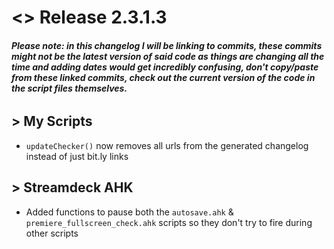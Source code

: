 # <> Release 2.3.1.3

###### **_Please note: in this changelog I will be linking to commits, these commits might not be the latest version of said code as things are changing all the time and adding dates would get incredibly confusing, don't copy/paste from these linked commits, check out the current version of the code in the script files themselves._**

## > My Scripts
- `updateChecker()` now removes all urls from the generated changelog instead of just bit.ly links

## > Streamdeck AHK
- Added functions to pause both the `autosave.ahk` & `premiere_fullscreen_check.ahk` scripts so they don't try to fire during other scripts
